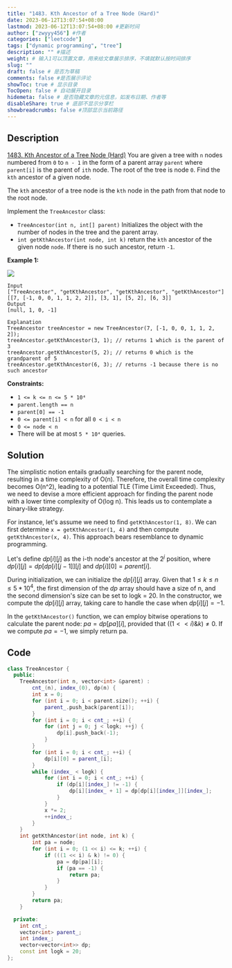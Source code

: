 ```yaml
---
title: "1483. Kth Ancestor of a Tree Node (Hard)"
date: 2023-06-12T13:07:54+08:00
lastmod: 2023-06-12T13:07:54+08:00 #更新时间
author: ["zwyyy456"] #作者
categories: ["leetcode"]
tags: ["dynamic programming", "tree"]
description: "" #描述
weight: # 输入1可以顶置文章，用来给文章展示排序，不填就默认按时间排序
slug: ""
draft: false # 是否为草稿
comments: false #是否展示评论
showToc: true # 显示目录
TocOpen: false # 自动展开目录
hidemeta: false # 是否隐藏文章的元信息，如发布日期、作者等
disableShare: true # 底部不显示分享栏
showbreadcrumbs: false #顶部显示当前路径
---
```

## Description

[1483. Kth Ancestor of a Tree Node (Hard)](https://leetcode.com/problems/kth-ancestor-of-a-tree-node/)
You are given a tree with `n` nodes numbered from `0` to `n - 1` in the form of a parent array
`parent` where `parent[i]` is the parent of `ith` node. The root of the tree is node `0`. Find the
`kth` ancestor of a given node.

The `kth` ancestor of a tree node is the `kth` node in the path from that node to the root node.

Implement the `TreeAncestor` class:

- `TreeAncestor(int n, int[] parent)` Initializes the object with the number of nodes in the tree and
the parent array.
- `int getKthAncestor(int node, int k)` return the `kth` ancestor of the given node `node`. If there
is no such ancestor, return `-1`.

**Example 1:**

![](https://pic-upyun.zwyyy456.tech/smms/2023-12-26-065559.png)

```
Input
["TreeAncestor", "getKthAncestor", "getKthAncestor", "getKthAncestor"]
[[7, [-1, 0, 0, 1, 1, 2, 2]], [3, 1], [5, 2], [6, 3]]
Output
[null, 1, 0, -1]

Explanation
TreeAncestor treeAncestor = new TreeAncestor(7, [-1, 0, 0, 1, 1, 2, 2]);
treeAncestor.getKthAncestor(3, 1); // returns 1 which is the parent of 3
treeAncestor.getKthAncestor(5, 2); // returns 0 which is the grandparent of 5
treeAncestor.getKthAncestor(6, 3); // returns -1 because there is no such ancestor
```

**Constraints:**

- `1 <= k <= n <= 5 * 10⁴`
- `parent.length == n`
- `parent[0] == -1`
- `0 <= parent[i] < n` for all `0 < i < n`
- `0 <= node < n`
- There will be at most `5 * 10⁴` queries.


## Solution

The simplistic notion entails gradually searching for the parent node, resulting in a time complexity of O(n). Therefore, the overall time complexity becomes O(n^2), leading to a potential TLE (Time Limit Exceeded). Thus, we need to devise a more efficient approach for finding the parent node with a lower time complexity of O(log n). This leads us to contemplate a binary-like strategy.

For instance, let's assume we need to find `getKthAncestor(1, 8)`. We can first determine `x = getKthAncestor(1, 4)` and then compute `getKthAncestor(x, 4)`. This approach bears resemblance to dynamic programming.

Let's define $dp[i][j]$ as the i-th node's ancestor at the $2^j$ position, where $dp[i][j] = dp[dp[i][j-1]][j]$ and $dp[i][0] = parent[i]$.

During initialization, we can initialize the $dp[i][j]$ array. Given that $1 \leq k \leq n \leq 5 * 10^4$, the first dimension of the $dp$ array should have a size of n, and the second dimension's size can be set to logk = 20. In the constructor, we compute the $dp[i][j]$ array, taking care to handle the case when $dp[i][j] = -1$.

In the `getKthAncestor()` function, we can employ bitwise operations to calculate the parent node: $pa = dp[pa][i]$, provided that $((1 << i) \& k) \neq 0$. If we compute $pa = -1$, we simply return pa.

## Code

```cpp
class TreeAncestor {
  public:
    TreeAncestor(int n, vector<int> &parent) :
        cnt_(n), index_(0), dp(n) {
        int x = 0;
        for (int i = 0; i < parent.size(); ++i) {
            parent_.push_back(parent[i]);
        }
        for (int i = 0; i < cnt_; ++i) {
            for (int j = 0; j < logk; ++j) {
                dp[i].push_back(-1);
            }
        }
        for (int i = 0; i < cnt_; ++i) {
            dp[i][0] = parent_[i];
        }
        while (index_ < logk) {
            for (int i = 0; i < cnt_; ++i) {
                if (dp[i][index_] != -1) {
                    dp[i][index_ + 1] = dp[dp[i][index_]][index_];
                }
            }
            x *= 2;
            ++index_;
        }
    }
    int getKthAncestor(int node, int k) {
        int pa = node;
        for (int i = 0; (1 << i) <= k; ++i) {
            if (((1 << i) & k) != 0) {
                pa = dp[pa][i];
                if (pa == -1) {
                    return pa;
                }
            }
        }
        return pa;
    }

  private:
    int cnt_;
    vector<int> parent_;
    int index_;
    vector<vector<int>> dp;
    const int logk = 20;
};
```


